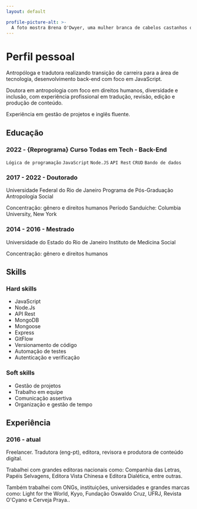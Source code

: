 ```yaml
---
layout: default

profile-picture-alt: >-
  A foto mostra Brena O'Dwyer, uma mulher branca de cabelos castanhos ondulados, sorrindo. A foto mostra o rosto de Brena e um fundo verde borrado.
---
```


# Perfil pessoal
Antropóloga e tradutora realizando
transição de carreira para a área de
tecnologia, desenvolvimento back-end
com foco em JavaScript.

Doutora em antropologia com foco em
direitos humanos, diversidade e
inclusão, com experiência profissional
em tradução, revisão, edição e
produção de conteúdo.

Experiência em gestão de projetos e
inglês fluente.

<div>

## Educação
### 2022 - {Reprograma} Curso Todas em Tech - Back-End
`Lógica de programação`
`JavaScript`
`Node.JS`
`API Rest`
`CRUD`
`Bando de dados`
<div>

### 2017 - 2022 - Doutorado
Universidade Federal do Rio de Janeiro
Programa de Pós-Graduação Antropologia
Social

Concentração: gênero e direitos humanos
Período Sanduíche: Columbia University,
New York
<div>

### 2014 - 2016 - Mestrado
Universidade do Estado do Rio de Janeiro
Instituto de Medicina Social

Concentração: gênero e direitos humanos

## Skills
### Hard skills
* JavaScript
* Node.Js
* API Rest
* MongoDB
* Mongoose
* Express
* GitFlow
* Versionamento de código
* Automação de testes
* Autenticação e verificação

<div>

### Soft skills
* Gestão de projetos
* Trabalho em equipe
* Comunicação assertiva
* Organização e gestão de tempo

<div>

## Experiência
### 2016 - atual
Freelancer. Tradutora (eng-pt), editora,
revisora e produtora de conteúdo
digital.

Trabalhei com grandes editoras
nacionais como: Companhia das Letras,
Papéis Selvagens, Editora Vista Chinesa
e Editora Dialética, entre outras.

Também trabalhei com ONGs,
instituições, universidades e grandes
marcas como: Light for the World,
Kyyo, Fundação Oswaldo Cruz, UFRJ,
Revista O'Cyano e Cerveja Praya..
